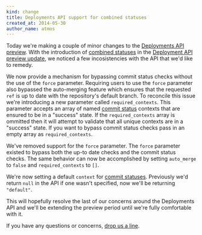 ```yaml
---
kind: change
title: Deployments API support for combined statuses
created_at: 2014-05-30
author_name: atmos
---
```


Today we're making a couple of minor changes to the [Deployments API preview][2]. With the introduction of [combined statuses][4] in the [Deployment API preview update][3], we noticed a few incosistencies with the API that we'd like to remedy.

We now provide a mechanism for bypassing commit status checks without the use of the `force` parameter. Requiring users to use the `force` parameter also bypassed the auto-merging feature which ensures that the requested `ref` is up to date with the repository's default branch. To reconcile this issue we're introducing a new parameter called `required_contexts`. This parameter accepts an array of named [commit status][5] contexts that are ensured to be in a "success" state. If the `required_contexts` array is ommitted then it will attempt to validate that all unique contexts are in a "success" state. If you want to bypass commit status checks pass in an empty array as `required_contexts`.

We've removed support for the `force` parameter. The `force` parameter existed to bypass both the up-to date checks and the commit status checks. The same behavior can now be accomplished by setting `auto_merge` to `false` and `required_contexts` to `[]`.

We're now setting a default `context` for [commit statuses][5]. Previously we'd return `null` in the API if one wasn't specified, now we'll be returning `"default"`.

This will hopefully resolve the last of our concerns around the Deployments API and we'll be extending the preview period until we're fully comfortable with it.

If you have any questions or concerns, [drop us a line][1].

[1]: https://github.com/contact?form[subject]=Deployments+API
[2]: https://developer.github.com/changes/2014-01-09-preview-the-new-deployments-api/
[3]: https://developer.github.com/changes/2014-04-10-deployment-api-preview-extension/
[4]: https://developer.github.com/changes/2014-03-27-combined-status-api/
[5]: https://developer.github.com/v3/repos/statuses/
